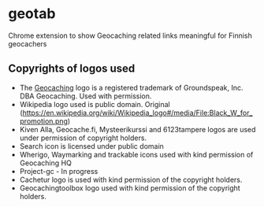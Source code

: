# geotab
Chrome extension to show Geocaching related links meaningful for Finnish geocachers


## Copyrights of logos used

- The <a href="http://www.geocaching.com">Geocaching</a> logo is a registered trademark of Groundspeak, Inc. DBA Geocaching. Used with permission.
- Wikipedia logo used is public domain. Original (https://en.wikipedia.org/wiki/Wikipedia_logo#/media/File:Black_W_for_promotion.png)
- Kiven Alla, Geocache.fi, Mysteerikurssi and 6123tampere logos are used under permission of copyright holders.
- Search icon is licensed under public domain
- Wherigo, Waymarking and trackable icons used with kind permission of Geocaching HQ
- Project-gc - In progress
- Cachetur logo is used with kind permission of the copyright holders.
- Geocachingtoolbox logo used with kind permission of the copyright holders.
